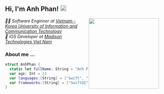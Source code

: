 <!-- Add banner here -->
<h2> Hi, I'm Anh Phan! <img src="https://i.stack.imgur.com/kOnzy.gif)" width="20"></h2>
<img align='right' src="https://i.giphy.com/media/mTPjPA6SSXgTsnZ1Dh/200w.webp" width="230">
<p>
  <em>👨‍💻 Software Enginner at <a href="https://vku.udn.vn/">Vietnam - Korea University of Information and Communication Technology</a>
  </em><br>
  <em>📱 iOS Developer at <a href="">Madison Technologies Viet Nam</a>
  </em>
</p>

### About me ...  

```swift
struct AnhPhan {
  static let fullName: String = "Anh Phan Ngoc Viet"
  var age: Int = 23
  var languages:[String] = ["Swift", "Dart", "Javascript", "PHP"]
  var frameworks:[String] = ["SwiftUI", "RxSwift", "Flutter"]
}
```
